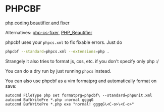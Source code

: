 # PHPCBF

[php coding beautifier and fixer](https://github.com/squizlabs/PHP_CodeSniffer/wiki/Fixing-Errors-Automatically)

Alternatives: [php-cs-fixer](https://github.com/FriendsOfPHP/PHP-CS-Fixer), [PHP_Beautifier](https://github.com/clbustos/PHP_Beautifier)

phpcbf uses your `phpcs.xml` to fix fixable errors. Just do 
```sh
phpcbf --standard=phpcs.xml --extensions=php .
```
Strangely it also tries to format js, css, etc. if you don't specify only php :/

You can do a dry run by just running `phpcs` instead.

You can also use phpcbf as a vim formatprg and automatically format on save:
```viml
autocmd FileType php set formatprg=phpcbf\ --standard=phpunit.xml
autocmd BufWritePre *.php :normal gggqG
autocmd BufWritePre *.php exe "normal! gggqG\<C-o>\<C-o>"
```
